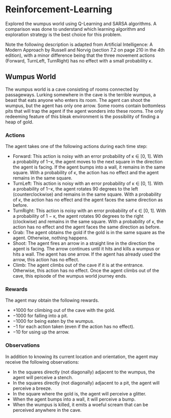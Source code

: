 # Reinforcement-Learning
Explored the wumpus world using Q-Learning and SARSA algorithms. A comparison was done to understand which learning algorithm and exploration strategy is the best choice for this problem.

Note the following description is adapted from Artificial Intelligence: A Modern Approach by Russell and Norvig (section 7.2 on page 210 in the 4th edition), with a minor difference being that the three movement actions (Forward, TurnLeft, TurnRight) has no effect with a small probability κ.

## Wumpus World
The wumpus world is a cave consisting of rooms connected by passageways. Lurking somewhere in the cave is the terrible wumpus, a beast that eats anyone who enters its room. The agent can shoot the wumpus, but the agent has only one arrow. Some rooms contain bottomless pits that will trap the agent if the agent wonders into these rooms. The only redeeming feature of this bleak environment is the possibility of finding a heap of gold.

### Actions
The agent takes one of the following actions during each time step:
- Forward: This action is noisy with an error probability of κ ∈ [0, 1]. With a probability
of 1−κ, the agent moves to the next square in the direction the agent is facing. If the
agent bumps into a wall, it remains in the same square. With a probability of κ, the
action has no effect and the agent remains in the same square.
- TurnLeft: This action is noisy with an error probability of κ ∈ [0, 1]. With a probability
of 1−κ, the agent rotates 90 degrees to the left (counterclockwise) and remains
in the same square. With a probability of κ, the action has no effect and the agent
faces the same direction as before.
- TurnRight: This action is noisy with an error probability of κ ∈ [0, 1]. With a probability
of 1 − κ, the agent rotates 90 degrees to the right (clockwise) and remains in
the same square. With a probability of κ, the action has no effect and the agent faces
the same direction as before.
- Grab: The agent obtains the gold if the gold is in the same square as the agent.
Otherwise, nothing happens.
- Shoot: The agent fires an arrow in a straight line in the direction the agent is facing.
The arrow continues until it hits and kills a wumpus or hits a wall. The agent has one
arrow. If the agent has already used the arrow, this action has no effect.
- Climb: The agent climbs out of the cave if it is at the entrance. Otherwise, this action
has no effect. Once the agent climbs out of the cave, this episode of the wumpus world
journey ends.

### Rewards
The agent may obtain the following rewards.
- +1000 for climbing out of the cave with the gold.
- −1000 for falling into a pit.
- −1000 for being eaten by the wumpus.
- −1 for each action taken (even if the action has no effect).
- −10 for using up the arrow.

### Observations
In addition to knowing its current location and orientation, the agent may receive the following
observations:
- In the squares directly (not diagonally) adjacent to the wumpus, the agent will perceive
a stench.
- In the squares directly (not diagonally) adjacent to a pit, the agent will perceive a
breeze.
- In the square where the gold is, the agent will perceive a glitter.
- When the agent bumps into a wall, it will perceive a bump.
- When the wumpus is killed, it emits a woeful scream that can be perceived anywhere
in the cave.

